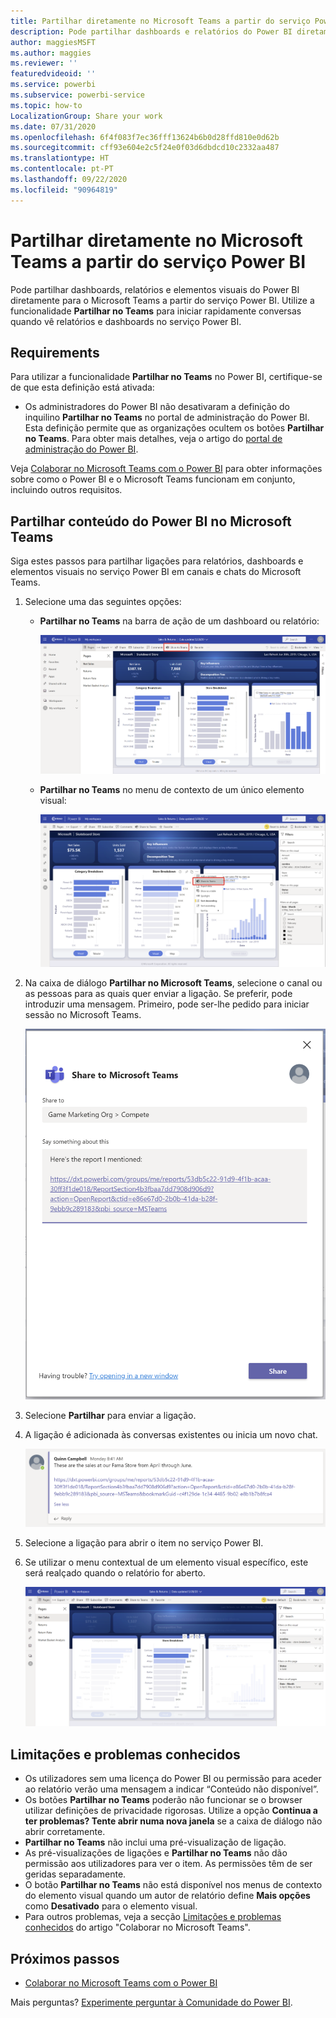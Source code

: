 ```yaml
---
title: Partilhar diretamente no Microsoft Teams a partir do serviço Power BI
description: Pode partilhar dashboards e relatórios do Power BI diretamente para o Microsoft Teams a partir do serviço Power BI.
author: maggiesMSFT
ms.author: maggies
ms.reviewer: ''
featuredvideoid: ''
ms.service: powerbi
ms.subservice: powerbi-service
ms.topic: how-to
LocalizationGroup: Share your work
ms.date: 07/31/2020
ms.openlocfilehash: 6f4f083f7ec36fff13624b6b0d28ffd810e0d62b
ms.sourcegitcommit: cff93e604e2c5f24e0f03d6dbdcd10c2332aa487
ms.translationtype: HT
ms.contentlocale: pt-PT
ms.lasthandoff: 09/22/2020
ms.locfileid: "90964819"
---
```

# <a name="share-directly-to-microsoft-teams-from-the-power-bi-service"></a>Partilhar diretamente no Microsoft Teams a partir do serviço Power BI

Pode partilhar dashboards, relatórios e elementos visuais do Power BI diretamente para o Microsoft Teams a partir do serviço Power BI. Utilize a funcionalidade **Partilhar no Teams** para iniciar rapidamente conversas quando vê relatórios e dashboards no serviço Power BI.

## <a name="requirements"></a>Requirements

Para utilizar a funcionalidade **Partilhar no Teams** no Power BI, certifique-se de que esta definição está ativada:

- Os administradores do Power BI não desativaram a definição do inquilino **Partilhar no Teams** no portal de administração do Power BI. Esta definição permite que as organizações ocultem os botões **Partilhar no Teams**. Para obter mais detalhes, veja o artigo do [portal de administração do Power BI](../admin/service-admin-portal.md#share-to-teams-tenant-setting).

Veja [Colaborar no Microsoft Teams com o Power BI](service-collaborate-microsoft-teams.md) para obter informações sobre como o Power BI e o Microsoft Teams funcionam em conjunto, incluindo outros requisitos.

## <a name="share-power-bi-content-to-microsoft-teams"></a>Partilhar conteúdo do Power BI no Microsoft Teams

Siga estes passos para partilhar ligações para relatórios, dashboards e elementos visuais no serviço Power BI em canais e chats do Microsoft Teams.

1. Selecione uma das seguintes opções:

   * **Partilhar no Teams** na barra de ação de um dashboard ou relatório:

       ![Captura de ecrã a mostrar o botão Partilhar no Teams na barra de ação.](media/service-share-report-teams/service-teams-share-to-teams-action-bar-button.png)
    
   * **Partilhar no Teams** no menu de contexto de um único elemento visual:
    
      ![Captura de ecrã a mostrar o botão Partilhar no Teams, no menu contextual de um elemento visual.](media/service-share-report-teams/service-teams-share-to-teams-visual-context-menu.png)

1. Na caixa de diálogo **Partilhar no Microsoft Teams**, selecione o canal ou as pessoas para as quais quer enviar a ligação. Se preferir, pode introduzir uma mensagem. Primeiro, pode ser-lhe pedido para iniciar sessão no Microsoft Teams.

    ![Captura de ecrã a mostrar a caixa de diálogo Partilhar no Microsoft Teams com informações e mensagem.](media/service-share-report-teams/service-teams-share-to-teams-dialog.png)

1. Selecione **Partilhar** para enviar a ligação.
    
1. A ligação é adicionada às conversas existentes ou inicia um novo chat.

    ![Captura de ecrã a mostrar a conversa do Microsoft Teams com ligação para um item do Power BI.](media/service-share-report-teams/service-teams-share-to-teams-deep-link.png)

1. Selecione a ligação para abrir o item no serviço Power BI.

1. Se utilizar o menu contextual de um elemento visual específico, este será realçado quando o relatório for aberto.

    ![Captura de ecrã a mostrar o relatório do Power BI aberto com um elemento visual específico realçado.](media/service-share-report-teams/service-teams-share-to-teams-spotlight-visual.png)


## <a name="known-issues-and-limitations"></a>Limitações e problemas conhecidos

- Os utilizadores sem uma licença do Power BI ou permissão para aceder ao relatório verão uma mensagem a indicar “Conteúdo não disponível”.
- Os botões **Partilhar no Teams** poderão não funcionar se o browser utilizar definições de privacidade rigorosas. Utilize a opção **Continua a ter problemas? Tente abrir numa nova janela** se a caixa de diálogo não abrir corretamente.
- **Partilhar no Teams** não inclui uma pré-visualização de ligação.
- As pré-visualizações de ligações e **Partilhar no Teams** não dão permissão aos utilizadores para ver o item. As permissões têm de ser geridas separadamente.
- O botão **Partilhar no Teams** não está disponível nos menus de contexto do elemento visual quando um autor de relatório define **Mais opções** como **Desativado** para o elemento visual.
- Para outros problemas, veja a secção [Limitações e problemas conhecidos](service-collaborate-microsoft-teams.md#known-issues-and-limitations) do artigo "Colaborar no Microsoft Teams".

## <a name="next-steps"></a>Próximos passos

- [Colaborar no Microsoft Teams com o Power BI](service-collaborate-microsoft-teams.md)

Mais perguntas? [Experimente perguntar à Comunidade do Power BI](https://community.powerbi.com/).
